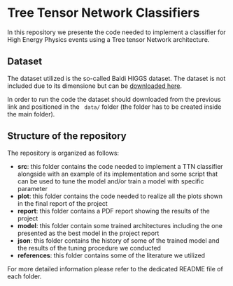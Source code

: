 # Tree Tensor Network Classifiers

In this repository we presente the code needed to implement a classifier for High Energy Physics events using a Tree tensor Network architecture.

## Dataset
The dataset utilized is the so-called Baldi HIGGS dataset. The dataset is not included due to its dimensione but can be [downloaded here](https://archive.ics.uci.edu/ml/datasets/HIGGS).

 In order to run the code the dataset should downloaded from the previous link and positioned in the ` data/` folder (the folder has to be created inside the main folder).

 ## Structure of the repository

The repository is organized as follows:
- **src**: this folder contains the code needed to implement a TTN classifier alongside with an example of its implementation and some script that can be used to tune the model and/or train a model with specific parameter
- **plot**: this folder contains the code needed to realize all the plots shown in the final report of the project
- **report**: this folder contains a PDF report showing the results of the project
- **model**: this folder contain some trained architectures including the one presented as the best model in the project report
- **json**: this folder contains the history of some of the trained model and the results of the tuning procedure we conducted
- **references**: this folder contains some of the literature we utilized

For more detailed information please refer to the dedicated README file of each folder.